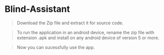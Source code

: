 # Blind-Assistant
>Download the Zip file and extract it for source code.


>To run the application in an android device, rename the zip file with extension .apk and install on any android device of version 5 or more.


>Now you can sucessfully use the app.
